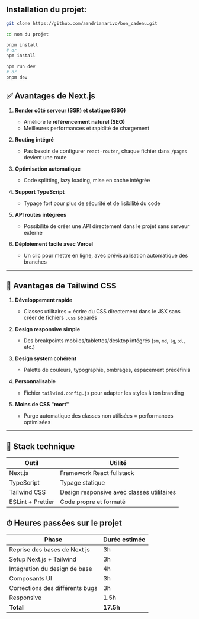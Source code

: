 ## Installation du projet:

```bash
git clone https://github.com/aandrianarivo/bon_cadeau.git
```

```bash
cd nom du projet
```


```bash
pnpm install
# or 
npm install 
```
```bash
npm run dev
# or
pnpm dev
```

## ✅ Avantages de Next.js

1. **Render côté serveur (SSR) et statique (SSG)**
   - Améliore le **référencement naturel (SEO)**
   - Meilleures performances et rapidité de chargement

2. **Routing intégré**
   - Pas besoin de configurer `react-router`, chaque fichier dans `/pages` devient une route

3. **Optimisation automatique**
   - Code splitting, lazy loading, mise en cache intégrée

4. **Support TypeScript**
   - Typage fort pour plus de sécurité et de lisibilité du code

5. **API routes intégrées**
   - Possibilité de créer une API directement dans le projet sans serveur externe

6. **Déploiement facile avec Vercel**
   - Un clic pour mettre en ligne, avec prévisualisation automatique des branches

---

## 🎨 Avantages de Tailwind CSS

1. **Développement rapide**
   - Classes utilitaires = écrire du CSS directement dans le JSX sans créer de fichiers `.css` séparés

2. **Design responsive simple**
   - Des breakpoints mobiles/tablettes/desktop intégrés (`sm`, `md`, `lg`, `xl`, etc.)

3. **Design system cohérent**
   - Palette de couleurs, typographie, ombrages, espacement prédéfinis

4. **Personnalisable**
   - Fichier `tailwind.config.js` pour adapter les styles à ton branding

5. **Moins de CSS "mort"**
   - Purge automatique des classes non utilisées = performances optimisées

---

## 🔧 Stack technique

| Outil           | Utilité                          |
|----------------|----------------------------------|
| Next.js         | Framework React fullstack        |
| TypeScript      | Typage statique                  |
| Tailwind CSS    | Design responsive avec classes utilitaires |
| ESLint + Prettier | Code propre et formaté         |


## ⏱ Heures passées sur le projet

| Phase                     | Durée estimée |
|--------------------------|---------------|
| Reprise des bases de Next js| 3h            |
| Setup Next.js + Tailwind | 3h            |
| Intégration du design de base | 4h            |
| Composants UI            | 3h            |
| Corrections des différents bugs   | 3h          |
| Responsive      | 1.5h          |
| **Total**                | **17.5h**        |
